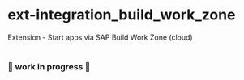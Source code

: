# ext-integration_build_work_zone
Extension - Start apps via SAP Build Work Zone (cloud) <br><br>
### 🚧 work in progress 🚧
